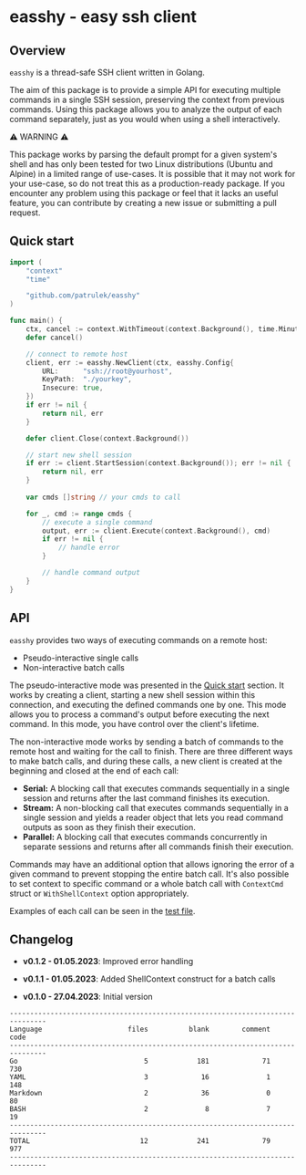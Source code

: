 # easshy - easy ssh client

## Overview

`easshy` is a thread-safe SSH client written in Golang.

The aim of this package is to provide a simple API for executing multiple commands in a single SSH session, preserving the context from previous commands. Using this package allows you to analyze the output of each command separately, just as you would when using a shell interactively.

:warning: WARNING :warning:

This package works by parsing the default prompt for a given system's shell and has only been tested for two Linux distributions (Ubuntu and Alpine) in a limited range of use-cases. It is possible that it may not work for your use-case, so do not treat this as a production-ready package. If you encounter any problem using this package or feel that it lacks an useful feature, you can contribute by creating a new issue or submitting a pull request.

## Quick start

```go
import (
    "context"
    "time"

    "github.com/patrulek/easshy"
)

func main() {
    ctx, cancel := context.WithTimeout(context.Background(), time.Minute)
    defer cancel()

    // connect to remote host
    client, err := easshy.NewClient(ctx, easshy.Config{
        URL:      "ssh://root@yourhost",
        KeyPath:  "./yourkey",
        Insecure: true,
    })
    if err != nil {
        return nil, err
    }

    defer client.Close(context.Background())

    // start new shell session
    if err := client.StartSession(context.Background()); err != nil {
        return nil, err
    }
 
    var cmds []string // your cmds to call

    for _, cmd := range cmds {
        // execute a single command
        output, err := client.Execute(context.Background(), cmd)
        if err != nil {
            // handle error
        }

        // handle command output
    }
}
```

## API

`easshy` provides two ways of executing commands on a remote host:

- Pseudo-interactive single calls
- Non-interactive batch calls

The pseudo-interactive mode was presented in the [Quick start](#quick-start) section. It works by creating a client, starting a new shell session within this connection, and executing the defined commands one by one. This mode allows you to process a command's output before executing the next command. In this mode, you have control over the client's lifetime.

The non-interactive mode works by sending a batch of commands to the remote host and waiting for the call to finish. There are three different ways to make batch calls, and during these calls, a new client is created at the beginning and closed at the end of each call:

- **Serial:** A blocking call that executes commands sequentially in a single session and returns after the last command finishes its execution.
- **Stream:** A non-blocking call that executes commands sequentially in a single session and yields a reader object that lets you read command outputs as soon as they finish their execution.
- **Parallel:** A blocking call that executes commands concurrently in separate sessions and returns after all commands finish their execution.

Commands may have an additional option that allows ignoring the error of a given command to prevent stopping the entire batch call.
It's also possible to set context to specific command or a whole batch call with `ContextCmd` struct or `WithShellContext` option appropriately.

Examples of each call can be seen in the [test file](testing/integration_test.go).

## Changelog

- **v0.1.2 - 01.05.2023**: Improved error handling

- **v0.1.1 - 01.05.2023**: Added ShellContext construct for a batch calls

- **v0.1.0 - 27.04.2023**: Initial version

```console
-------------------------------------------------------------------------------
Language                     files          blank        comment           code
-------------------------------------------------------------------------------
Go                               5            181             71            730
YAML                             3             16              1            148
Markdown                         2             36              0             80
BASH                             2              8              7             19
-------------------------------------------------------------------------------
TOTAL                           12            241             79            977
-------------------------------------------------------------------------------
```
